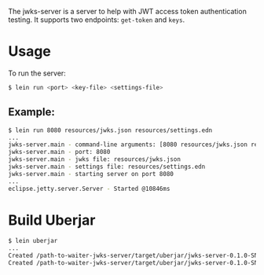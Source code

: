 The jwks-server is a server to help with JWT access token authentication testing.
It supports two endpoints: `get-token` and `keys`.

# Usage

To run the server:
```bash
$ lein run <port> <key-file> <settings-file>
```

## Example:

```bash
$ lein run 8080 resources/jwks.json resources/settings.edn
...
jwks-server.main - command-line arguments: [8080 resources/jwks.json resources/settings.edn]
jwks-server.main - port: 8080
jwks-server.main - jwks file: resources/jwks.json
jwks-server.main - settings file: resources/settings.edn
jwks-server.main - starting server on port 8080
...
eclipse.jetty.server.Server - Started @10846ms
```

# Build Uberjar

```bash
$ lein uberjar
...
Created /path-to-waiter-jwks-server/target/uberjar/jwks-server-0.1.0-SNAPSHOT.jar
Created /path-to-waiter-jwks-server/target/uberjar/jwks-server-0.1.0-SNAPSHOT-standalone.jar
```
